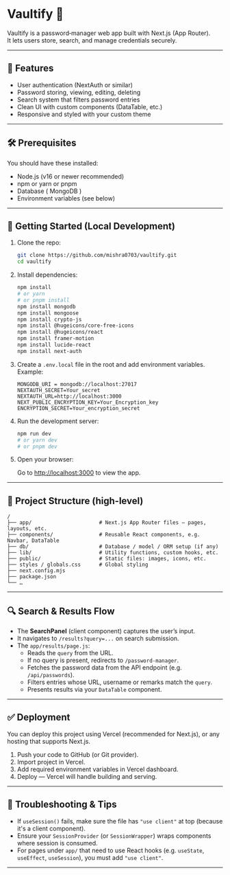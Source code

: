 # Vaultify 🔐

Vaultify is a password‑manager web app built with Next.js (App Router).  
It lets users store, search, and manage credentials securely.

---

## 🎯 Features

- User authentication (NextAuth or similar)
- Password storing, viewing, editing, deleting
- Search system that filters password entries
- Clean UI with custom components (DataTable, etc.)
- Responsive and styled with your custom theme

---

## 🛠️ Prerequisites

You should have these installed:

- Node.js (v16 or newer recommended)
- npm or yarn or pnpm
- Database ( MongoDB )
- Environment variables (see below)

---

## 🚀 Getting Started (Local Development)

1. Clone the repo:

   ```bash
   git clone https://github.com/mishra0703/vaultify.git
   cd vaultify
   ```

2. Install dependencies:

   ```bash
   npm install
   # or yarn
   # or pnpm install
   npm install mongodb
   npm install mongoose
   npm install crypto-js
   npm install @hugeicons/core-free-icons
   npm install @hugeicons/react
   npm install framer-motion
   npm install lucide-react
   npm install next-auth
   ```

3. Create a `.env.local` file in the root and add environment variables. Example:

   ```
   MONGODB_URI = mongodb://localhost:27017
   NEXTAUTH_SECRET=Your_secret
   NEXTAUTH_URL=http://localhost:3000
   NEXT_PUBLIC_ENCRYPTION_KEY=Your_Encryption_key
   ENCRYPTION_SECRET=Your_encryption_secret
   ```

4. Run the development server:

   ```bash
   npm run dev
   # or yarn dev
   # or pnpm dev
   ```

5. Open your browser:

   Go to [http://localhost:3000](http://localhost:3000) to view the app.

---

## 📁 Project Structure (high-level)

```
/
├── app/                      # Next.js App Router files — pages, layouts, etc.
├── components/               # Reusable React components, e.g. Navbar, DataTable
├── db/                       # Database / model / ORM setup (if any)
├── lib/                      # Utility functions, custom hooks, etc.
├── public/                   # Static files: images, icons, etc.
├── styles / globals.css      # Global styling
├── next.config.mjs
├── package.json
└── …
```

---

## 🔍 Search & Results Flow

- The **SearchPanel** (client component) captures the user’s input.
- It navigates to `/results?query=...` on search submission.
- The `app/results/page.js`:
  - Reads the `query` from the URL.
  - If no query is present, redirects to `/password-manager`.
  - Fetches the password data from the API endpoint (e.g. `/api/passwords`).
  - Filters entries whose URL, username or remarks match the `query`.
  - Presents results via your `DataTable` component.

---

## ✅ Deployment

You can deploy this project using Vercel (recommended for Next.js), or any hosting that supports Next.js.

1. Push your code to GitHub (or Git provider).
2. Import project in Vercel.
3. Add required environment variables in Vercel dashboard.
4. Deploy — Vercel will handle building and serving.

---

## 🧠 Troubleshooting & Tips

- If `useSession()` fails, make sure the file has `"use client"` at top (because it's a client component).
- Ensure your `SessionProvider` (or `SessionWrapper`) wraps components where session is consumed.
- For pages under `app/` that need to use React hooks (e.g. `useState`, `useEffect`, `useSession`), you must add `"use client"`.

---